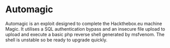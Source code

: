 # Automagic

Automagic is an exploit designed to complete the Hackthebox.eu machine Magic. It utilises a SQL authentication bypass and an insecure file upload to upload and execute a basic php reverse shell generated by msfvenom. The shell is unstable so be ready to upgrade quickly.
